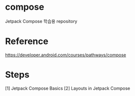 # compose
Jetpack Compose 학습용 repository

# Reference 
https://developer.android.com/courses/pathways/compose

# Steps
[1] Jetpack Compose Basics
[2] Layouts in Jetpack Compose
